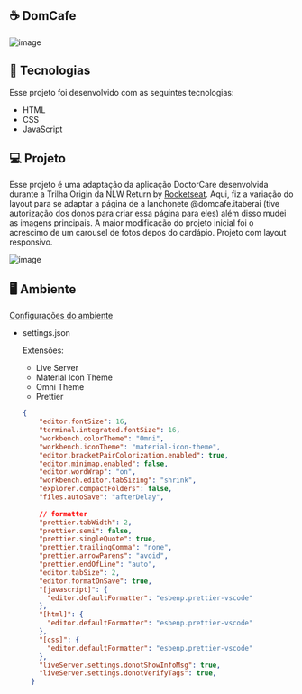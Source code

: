 ## ☕ DomCafe 


![image](https://user-images.githubusercontent.com/92322675/167704922-05b301d0-64c9-4360-9f16-70c6e6f4433b.png)




## 🚀 Tecnologias

Esse projeto foi desenvolvido com as seguintes tecnologias:

- HTML
- CSS
- JavaScript

## 💻 Projeto

Esse projeto é uma adaptação da aplicação DoctorCare desenvolvida durante a Trilha Origin da NLW Return by [Rocketseat](https://www.rocketseat.com.br/).
Aqui, fiz a variação do layout para se adaptar a página de a lanchonete @domcafe.itaberai (tive autorização dos donos para criar essa página para eles) além disso mudei as imagens principais. A maior modificação do projeto inicial foi o acrescimo de um carousel de fotos depos do cardápio. Projeto com layout responsivo.

![image](https://user-images.githubusercontent.com/92322675/167705001-e6e94232-7780-4929-8161-7742775e04bb.png)


## 🖥 Ambiente

[Configurações do ambiente](https://www.notion.so/Configura-es-do-ambiente-6ec20312bde94ca79096b6c9decf3f3f) 

- settings.json
    
    Extensões:
    
    - Live Server
    - Material Icon Theme
    - Omni Theme
    - Prettier
    
    ```json
    {
        "editor.fontSize": 16,
        "terminal.integrated.fontSize": 16,
        "workbench.colorTheme": "Omni",
        "workbench.iconTheme": "material-icon-theme",
        "editor.bracketPairColorization.enabled": true,
        "editor.minimap.enabled": false,
        "editor.wordWrap": "on",
        "workbench.editor.tabSizing": "shrink",
        "explorer.compactFolders": false,
        "files.autoSave": "afterDelay",
      
        // formatter
        "prettier.tabWidth": 2,
        "prettier.semi": false,
        "prettier.singleQuote": true,
        "prettier.trailingComma": "none",
        "prettier.arrowParens": "avoid",
        "prettier.endOfLine": "auto",
        "editor.tabSize": 2,
        "editor.formatOnSave": true,
        "[javascript]": {
          "editor.defaultFormatter": "esbenp.prettier-vscode"
        },
        "[html]": {
          "editor.defaultFormatter": "esbenp.prettier-vscode"
        },
        "[css]": {
          "editor.defaultFormatter": "esbenp.prettier-vscode"
        },
        "liveServer.settings.donotShowInfoMsg": true,
        "liveServer.settings.donotVerifyTags": true,
      }
    ```

